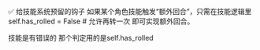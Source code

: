 ✅ 给技能系统预留的钩子
如果某个角色技能触发“额外回合”，只需在技能逻辑里
self.has_rolled = False   # 允许再转一次
即可实现额外回合。

技能是有错误的
那个判定用的是self.has_rolled